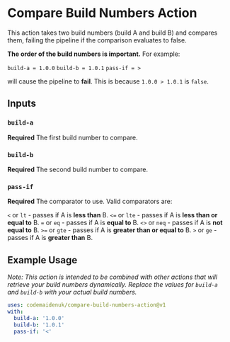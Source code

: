 # Compare Build Numbers Action

This action takes two build numbers (build A and build B) and compares them, failing the pipeline if the comparison evaluates to false.

**The order of the build numbers is important.** For example:

`build-a = 1.0.0`
`build-b = 1.0.1`
`pass-if = >`

will cause the pipeline to **fail**. This is because `1.0.0 > 1.0.1` is `false`.

## Inputs

### `build-a`

**Required** The first build number to compare.

### `build-b`

**Required** The second build number to compare.

### `pass-if`

**Required** The comparator to use. Valid comparators are:

`<` or `lt` - passes if A is **less than** B.
`<=` or `lte` - passes if A is **less than or equal to** B.
`=` or `eq` - passes if A is **equal to** B.
`<>` or `neq` - passes if A is **not equal to** B.
`>=` or `gte` - passes if A is **greater than or equal to** B.
`>` or `ge` - passes if A is **greater than** B.

## Example Usage

*Note: This action is intended to be combined with other actions that will retrieve your build numbers dynamically. Replace the values for `build-a` and `build-b` with your actual build numbers.*

```yaml
uses: codemaidenuk/compare-build-numbers-action@v1
with:
  build-a: '1.0.0'
  build-b: '1.0.1'
  pass-if: '<'
```